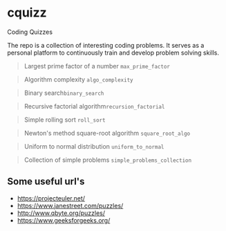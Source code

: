 # cquizz
Coding Quizzes

The repo is a collection of interesting coding problems. It serves as a personal platform to continuously train and 
develop problem solving skills.

> Largest prime factor of a number ```max_prime_factor```

> Algorithm complexity ```algo_complexity```

> Binary search```binary_search```

> Recursive factorial algorithm```recursion_factorial```

> Simple rolling sort ```roll_sort```

> Newton's method square-root algorithm ```square_root_algo```

> Uniform to normal distribution ```uniform_to_normal```

> Collection of simple problems ```simple_problems_collection```


Some useful url's
-----------------

- https://projecteuler.net/
- https://www.janestreet.com/puzzles/
- http://www.qbyte.org/puzzles/
- https://www.geeksforgeeks.org/



